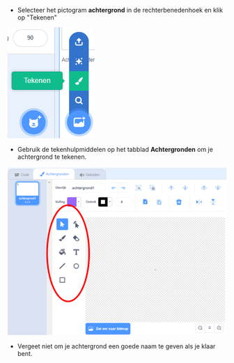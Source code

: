 + Selecteer het pictogram **achtergrond** in de rechterbenedenhoek en klik op "Tekenen"

![teken nieuwe achtergrond](images/paint_backdrop_icon.png)

+ Gebruik de tekenhulpmiddelen op het tabblad **Achtergronden** om je achtergrond te tekenen.

![tekenhulpmiddelen](images/paint_tools.png)

+ Vergeet niet om je achtergrond een goede naam te geven als je klaar bent.